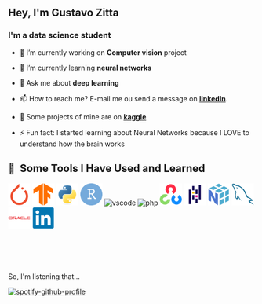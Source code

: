 
## Hey, I'm Gustavo Zitta
### I'm a data science student


- 🔭 I’m currently working on **Computer vision** project

- 🌱 I’m currently learning **neural networks**

- 💬 Ask me about **deep learning**

- 📫 How to reach me? E-mail me ou send a message on [**linkedln**](https://www.linkedin.com/in/gustavo-zitta-681706208/).

- 🥽 Some projects of mine are on [**kaggle**](https://www.kaggle.com/zittagustavo/code)

- ⚡ Fun fact: I started learning about Neural Networks because I LOVE to understand how the brain works



<h2> 🚀 &nbsp;Some Tools I Have Used and Learned</h2>
<p align="left">
        
<img src="https://raw.githubusercontent.com/devicons/devicon/1119b9f84c0290e0f0b38982099a2bd027a48bf1/icons/pytorch/pytorch-original.svg" alt="php" width="45" height="45"/>        
<img src="https://raw.githubusercontent.com/devicons/devicon/1119b9f84c0290e0f0b38982099a2bd027a48bf1/icons/tensorflow/tensorflow-original.svg" alt="php" width="45" height="45"/>
<img src="https://raw.githubusercontent.com/devicons/devicon/1119b9f84c0290e0f0b38982099a2bd027a48bf1/icons/python/python-original.svg" alt="php" width="45"height="45"/>
<img src="https://raw.githubusercontent.com/devicons/devicon/1119b9f84c0290e0f0b38982099a2bd027a48bf1/icons/rstudio/rstudio-original.svg" alt="php" width="45" height="45"/>
<img src="https://cdn.jsdelivr.net/gh/devicons/devicon/icons/vscode/vscode-original.svg" alt="vscode" width="45" height="45"/>
<img src="https://cdn.jsdelivr.net/gh/devicons/devicon/icons/php/php-original.svg" alt="php" width="45" height="45"/>
<img src="https://raw.githubusercontent.com/devicons/devicon/1119b9f84c0290e0f0b38982099a2bd027a48bf1/icons/opencv/opencv-original.svg" alt="php" width="45" height="45"/>
<img src="https://raw.githubusercontent.com/devicons/devicon/1119b9f84c0290e0f0b38982099a2bd027a48bf1/icons/pandas/pandas-original.svg" alt="php" width="45" height="45"/>
<img src="https://raw.githubusercontent.com/devicons/devicon/1119b9f84c0290e0f0b38982099a2bd027a48bf1/icons/numpy/numpy-original.svg" alt="php" width="45" height="45"/>
<img src="https://raw.githubusercontent.com/devicons/devicon/1119b9f84c0290e0f0b38982099a2bd027a48bf1/icons/mysql/mysql-original.svg" alt="php" width="45" height="45"/>
<img src="https://raw.githubusercontent.com/devicons/devicon/1119b9f84c0290e0f0b38982099a2bd027a48bf1/icons/oracle/oracle-original.svg" alt="php" width="45" height="45"/>
<img src="https://raw.githubusercontent.com/devicons/devicon/1119b9f84c0290e0f0b38982099a2bd027a48bf1/icons/linkedin/linkedin-original.svg" alt="https://www.linkedin.com/in/gustavo-zitta-681706208/" width="45" height="45"/>
<br>        
<br>
        <br>        
<br>
        <br>        
<br>
So, I'm listening that...

        
[![spotify-github-profile](https://spotify-github-profile.vercel.app/api/view?uid=5ugrybhd6ehw86ny1tw2c6eas&cover_image=true&theme=compact&show_offline=false&background_color=121212&interchange=false)](https://github.com/kittinan/spotify-github-profile)
